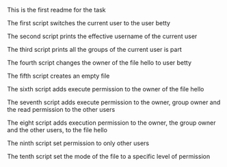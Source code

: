 This is the first readme for the task

The first script switches the current user to the user betty

The second script prints the effective username of the current user

The third script prints all the groups of the current user is part

The fourth script changes the owner of the file hello to user betty

The fifth script creates an empty file

The sixth script adds execute permission to the owner of the file hello

The seventh script adds execute permission to the owner, group owner and the read permission to the other users

The eight script adds execution permission to the owner, the group owner and the other users, to the file hello

The ninth script set permission to only other users

The tenth script set the mode of the file to a specific level of permission


